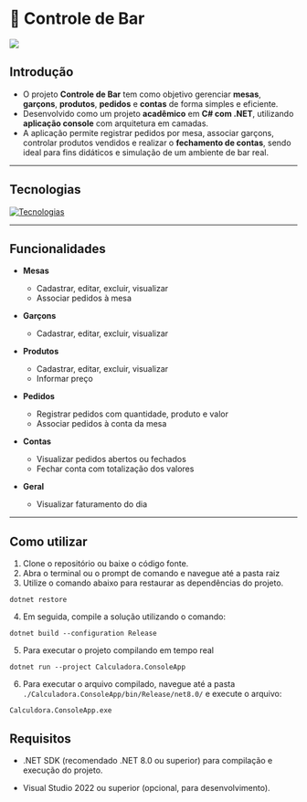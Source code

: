# 🍻 Controle de Bar

![](https://i.imgur.com/kioD02O.gif) <!-- (Substitua por um GIF ou imagem do seu projeto, se desejar) -->

## Introdução

- O projeto **Controle de Bar** tem como objetivo gerenciar **mesas**, **garçons**, **produtos**, **pedidos** e **contas** de forma simples e eficiente.
- Desenvolvido como um projeto **acadêmico** em **C# com .NET**, utilizando **aplicação console** com arquitetura em camadas.
- A aplicação permite registrar pedidos por mesa, associar garçons, controlar produtos vendidos e realizar o **fechamento de contas**, sendo ideal para fins didáticos e simulação de um ambiente de bar real.

---

## Tecnologias

[![Tecnologias](https://skillicons.dev/icons?i=html,css,bootstrap,js,cs,dotnet,visualstudio,git,github)](https://skillicons.dev)

---

## Funcionalidades

- **Mesas**
  - Cadastrar, editar, excluir, visualizar
  - Associar pedidos à mesa

- **Garçons**
  - Cadastrar, editar, excluir, visualizar

- **Produtos**
  - Cadastrar, editar, excluir, visualizar
  - Informar preço

- **Pedidos**
  - Registrar pedidos com quantidade, produto e valor
  - Associar pedidos à conta da mesa

- **Contas**
  - Visualizar pedidos abertos ou fechados
  - Fechar conta com totalização dos valores

- **Geral**
  - Visualizar faturamento do dia

---

## Como utilizar

1. Clone o repositório ou baixe o código fonte.
2. Abra o terminal ou o prompt de comando e navegue até a pasta raiz
3. Utilize o comando abaixo para restaurar as dependências do projeto.

```
dotnet restore
```

4. Em seguida, compile a solução utilizando o comando:
   
```
dotnet build --configuration Release
```

5. Para executar o projeto compilando em tempo real
   
```
dotnet run --project Calculadora.ConsoleApp
```

6. Para executar o arquivo compilado, navegue até a pasta `./Calculadora.ConsoleApp/bin/Release/net8.0/` e execute o arquivo:
   
```
Calculdora.ConsoleApp.exe
```

## Requisitos

- .NET SDK (recomendado .NET 8.0 ou superior) para compilação e execução do projeto.

- Visual Studio 2022 ou superior (opcional, para desenvolvimento).
